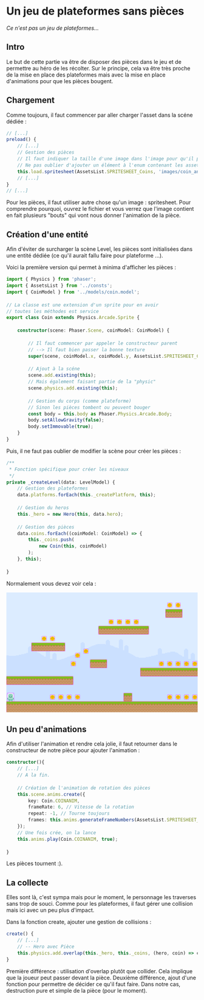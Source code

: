 # Un jeu de plateformes sans pièces
_Ce n'est pas un jeu de plateformes..._

## Intro

Le but de cette partie va être de disposer des pièces dans le jeu et de permettre au héro de les récolter. Sur le principe, cela va être très proche de la mise en place des plateformes mais avec la mise en place d'animations pour que les pièces bougent.

## Chargement

Comme toujours, il faut commencer par aller charger l'asset dans la scéne dédiée :
```typescript
// [...]
preload() {
    // [...]
    // Gestion des pièces
    // Il faut indiquer la taille d'une image dans l'image pour qu'il puisse faire le découpage nécessaire
    // Ne pas oublier d'ajouter un élément à l'enum contenant les assets.
    this.load.spritesheet(AssetsList.SPRITESHEET_Coins, 'images/coin_animated.png', { frameWidth: 22, frameHeight: 22 });
    // [...]
}
// [...]
```
Pour les pièces, il faut utiliser autre chose qu'un image : spritesheet. Pour comprendre pourquoi, ouvrez le fichier et vous verrez que l'image contient en fait plusieurs "bouts" qui vont nous donner l'animation de la pièce.

## Création d'une entité

Afin d'éviter de surcharger la scène Level, les pièces sont initialisées dans une entité dédiée (ce qu'il aurait fallu faire pour plateforme ...).

Voici la première version qui permet à minima d'afficher les pièces :
```typescript
import { Physics } from 'phaser';
import { AssetsList } from '../consts';
import { CoinModel } from '../models/coin.model';

// La classe est une extension d'un sprite pour en avoir
// toutes les méthodes est service
export class Coin extends Physics.Arcade.Sprite {

    constructor(scene: Phaser.Scene, coinModel: CoinModel) {

        // Il faut commencer par appeler le constructeur parent
        // --> Il faut bien passer la bonne texture
        super(scene, coinModel.x, coinModel.y, AssetsList.SPRITESHEET_Coins);

        // Ajout à la scéne
        scene.add.existing(this);
        // Mais également faisant partie de la "physic"
        scene.physics.add.existing(this);

        // Gestion du corps (comme plateforme)
        // Sinon les pièces tombent ou peuvent bouger
        const body = this.body as Phaser.Physics.Arcade.Body;
        body.setAllowGravity(false);
        body.setImmovable(true);
    }
}
```

Puis, il ne faut pas oublier de modifier la scène pour créer les pièces :
```typescript
/**
 * Fonction spécifique pour créer les niveaux
 */
private _createLevel(data: LevelModel) {
    // Gestion des plateformes
    data.platforms.forEach(this._createPlatform, this);

    // Gestion du heros
    this._hero = new Hero(this, data.hero);

    // Gestion des pièces
    data.coins.forEach((coinModel: CoinModel) => {
        this._coins.push(
            new Coin(this, coinModel)
        );
    }, this);

}
```

Normalement vous devez voir cela :

![08](./08.png)

## Un peu d'animations

Afin d'utiliser l'animation et rendre cela jolie, il faut retourner dans le constructeur de notre pièce pour ajouter l'animation :
```typescript
constructor(){
    // [...]
    // A la fin.

    // Création de l'animation de rotation des pièces
    this.scene.anims.create({
        key: Coin.COINANIM,
        frameRate: 6, // Vitesse de la rotation
        repeat: -1, // Tourne toujours
        frames: this.anims.generateFrameNumbers(AssetsList.SPRITESHEET_Coins, { frames: [0, 1, 2, 1] })
    });
    // Une fois crée, on la lance
    this.anims.play(Coin.COINANIM, true);

}
```

Les pièces tournent :).

## La collecte

Elles sont là, c'est sympa mais pour le moment, le personnage les traverses sans trop de souci. Comme pour les plateformes, il faut gérer une collision mais ici avec un peu plus d'impact.

Dans la fonction create, ajouter une gestion de collisions :
```typescript
create() {
    // [...]
    // -- Hero avec Pièce
    this.physics.add.overlap(this._hero, this._coins, (hero, coin) => coin.destroy())
}
```

Première différence : utilisation d'overlap plutôt que collider. Cela implique que la joueur peut passer devant la pièce. Deuxième différence, ajout d'une fonction pour permettre de décider ce qu'il faut faire. Dans notre cas, destruction pure et simple de la pièce (pour le moment).




